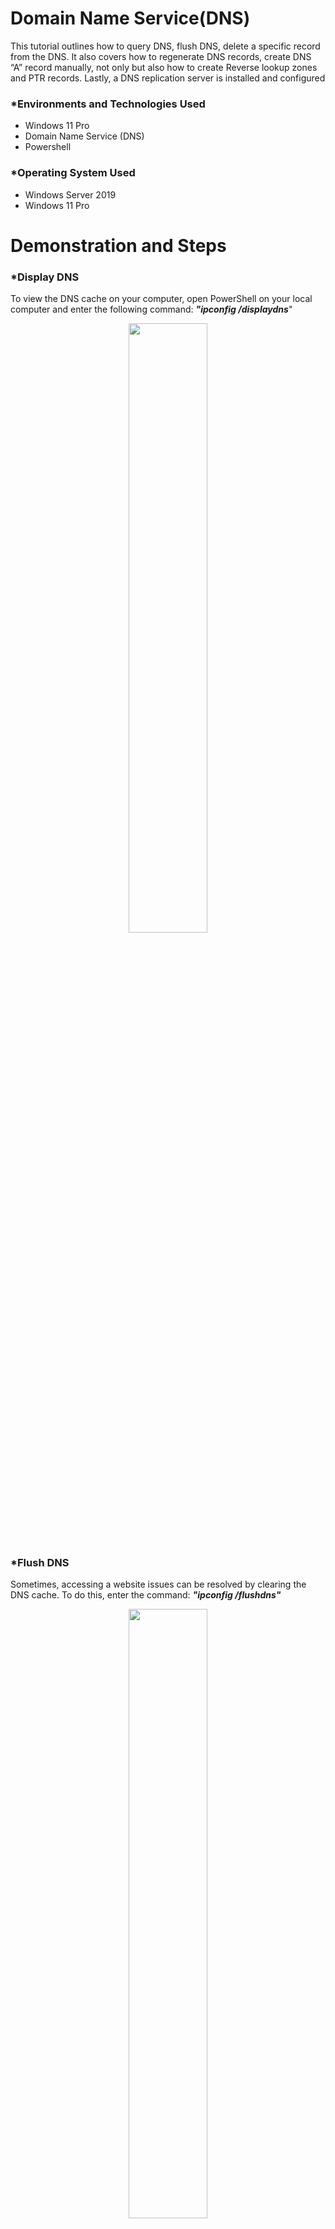 <h1>Domain Name Service(DNS)</h1>
<p1> This tutorial outlines how to query DNS, flush DNS, delete a specific record from the DNS. It also covers how to regenerate DNS records, create DNS “A” record manually, not only but also how to create Reverse lookup zones and PTR records. Lastly, a DNS replication server is installed and configured</p1>

<h3>*Environments and Technologies Used</h3>

- Windows 11 Pro
- Domain Name Service (DNS)
- Powershell

<h3>*Operating System Used</h3>

- Windows Server 2019
- Windows 11 Pro 

<h1>Demonstration and Steps</h1>

<h3>*Display DNS</h3>
<p>To view the DNS cache on your computer, open PowerShell on your local computer and enter the following command: <b><I>"ipconfig /displaydns</I></b>"</p>
<p align="center"><img src="https://i.imgur.com/uiBKyqh.png" height="50%" width="50%"/>

<h3>*Flush DNS</h3>
<p> Sometimes, accessing a website issues can be resolved by clearing the DNS cache. To do this, enter the command: <b><I>"ipconfig /flushdns"</I></b></p>
<p align="center"><img src="https://i.imgur.com/Jtg244p.png" height="50%" width="50%"/>

<h3>*How to clear a specific record from the cache using PowerShell</h3>
<p>1. Using command prompt <b><i>“Get-DnsServerResourceRecord -ZoneName “Adeniyi.com”</i></b> on the server to pull the resource records. </p>
<p align="center"><img src="https://i.imgur.com/nxvBOAB.png" height="50%" width="50%"/>

<p>2. For this purpose, I will be deleting the “Zino” record. Using the command prompt <b> <i>“Remove-DnsServerResourceRecord -ZoneName “adeniyi.com” -RRType “A” -Name “Zino” -RecordData “192.168.10.218”</i></b><p>
<p align="center"><img src="https://i.imgur.com/en9NinL.png" height="50%" width="50%"/>

<p>3. Using  <b><i>“Get-DnsServerResourceRecord -ZoneName “Adeniyi.com”</i></b> command to view the resource record again to confirm</p>
<p align="center"><img src="https://i.imgur.com/L1ZOOyL.png" height="50%" width="50%"/>
  
<p>4. In addition, I also used the <b><i>"Nslookup Zino"</i></b> Command to check the record we removed from the DNS server</p>
<p align="center"><img src="https://i.imgur.com/AwkaC6j.png" height="50%" width="50%"/>

<br>
<br>

<h1>DNS Records</h1>
<h3>*Re-generate DNS record</h3>

<p>1. On the Server open “DNS Manager”, delete Windows 10 Client machine DNS record </p>
<p align="center"><img src="https://i.imgur.com/vt1dmYb.png" height="50%" width="50%"/>
<p align="center"><img src="https://i.imgur.com/HSUNOh1.png" height="50%" width="50%"/>
<p align="center"><img src="https://i.imgur.com/odSkXmI.png" height="50%" width="50%"/>
<p align="center"><img src="https://i.imgur.com/qWd0lqQ.png" height="50%" width="50%"/>

<p>2. Return to the “Windows 10” machine On the command prompt, type <b><i>"ipconfig /registerdns"</i> </b></p>
<p align="center"><img src="https://i.imgur.com/NFieBcE.png" height="50%" width="50%"/>

<p>3. To confirm Windows 10 dns has been registered. go to the “SERVER” machine. On the “DNS Manager”, right click in the open white area and select “Refresh”. If the record does not show up, wait a few minutes and refresh again.</p>
<p align="center"><img src="https://i.imgur.com/4FsfXuZ.png" height="50%" width="50%"/>

<br>
<br>

<h3>*Create DNS “A” record manually </h3>

<p>1. On “DNS manager”, right click the white area and select “New Host (A or AAAA)”.Hostname: Printer1, IP: 192.168.10.210</p>
<p align="center"><img src="https://i.imgur.com/F93Bg6b.png" height="50%" width="50%"/>
<p align="center"><img src="https://i.imgur.com/GT8AXzc.png" height="50%" width="50%"/>
<p align="center"><img src="https://i.imgur.com/EA3jDYX.png" height="50%" width="50%"/>

<p>2. Open windows powershell on the client VM, ping the hostname Printer1 </p>
<p align="center"><img src="https://i.imgur.com/DderyNV.png" height="50%" width="50%"/>

<h4> Note: You can also use the nslookup tool to query DNS and obtain the mapping between a domain name and its IP address</h4>
<br>
<br>

<h3>*Reverse lookup zones and PTR records</h3>
<p>A reverse lookup zone is a DNS zone that resolves IP addresses to domain names, while PTR(Pointer) records within this zone are used to perform the reverse lookup by pointing an IP address to its associated domain name.</p>

<p>1. <b>To create a Reverse lookup zone</b>; While on the DNS manager page, expand your ADDS-Server, right click on Reverse lookup zones folder from the dropdown and click on new zone.</p>
<p align="center"><img src="https://i.imgur.com/uJielaP.png" height="50%" width="50%"/>

<p>2. The New Zone Wizard opens, click NEXT</p>
<p align="center"><img src="https://i.imgur.com/elausoD.png" height="50%" width="50%"/>

<p>3. You are asked select a Zone type, leave it on Primary zone and click NEXT</p>
<p align="center"><img src="https://i.imgur.com/cbRTi11.png" height="50%" width="50%"/>

<p>4. On the Active Directory Zone Replication Scope screen, select “To all DNS Servers running on domain controller in the domain:adeniyi.com”, then click NEXT</p>
<p align="center"><img src="https://i.imgur.com/OUj4m5o.png" height="50%" width="50%"/>

<p>5. On the Reverse lookup zone screen, select Ipv4 Reverse lookup zone , then click NEXT</p>
<p align="center"><img src="https://i.imgur.com/2MQRTiV.png" height="50%" width="50%"/>

<p>6. On the next page, you are prompted for the Network ID, input this and click NEXT</p>
<p align="center"><img src="https://i.imgur.com/gDOpIFO.png" height="50%" width="50%"/>

<p>7. On the Dynamic Update page, select “To allow only secure dynamic update(recommended for Active Directory)" and click NEXT</p>
<p align="center"><img src="https://i.imgur.com/u3qABLT.png" height="50%" width="50%"/>

<p>8. On the completing the new zone wizard page, review what you created , then click FINISH.</p>
<p align="center"><img src="https://i.imgur.com/pO4lkak.png" height="50%" width="50%"/>


<p>1. <b> To create a PTR Record</b>, while still on the DNS manager page, expand the reverse lookup zones folder, right-click, then select New pointer(PTR). Next input the IP address of the Host IP and the Host name, then click OK</p>
<p align="center"><img src="https://i.imgur.com/Re0KR6u.png" height="50%" width="50%"/>

<p>2. Back on the Reverse lookup zones folder, you can see the PTR record we just created.</p>
<p align="center"><img src="https://i.imgur.com/MREIYXx.png" height="50%" width="50%"/>

<p>3. Open windows powershell and use the nslookup command with the PTR record IP address to confirm.</p>
<p align="center"><img src="https://i.imgur.com/VmmygED.png" height="50%" width="50%"/>

<br>
<br>

<h1>DNS replication </h1>
<p>DNS replication is the process of copying DNS records from one DNS server to another to ensure consistency and availability of domain name information across multiple servers.</p>
<p>1. First we need to make sure the new server(proposed for DNS replication) is joined to the Domain Server which the DNS server is on. Then install DNS on the newly joined server. I installed DNS using Windows Powershell command; <b><i>“Install-WindowsFeature-Name DNS -IncludeManagementTools"</i></b> </p>
<p align="center"><img src="https://i.imgur.com/NDtzqtV.png" height="50%" width="50%"/>
<p align="center"><img src="https://i.imgur.com/QNfOBrg.png" height="50%" width="50%"/>

<p>2. To Confirm - Go to server manager dashboard, click on Tools and scroll to see that the DNS has been installed</p>
<p align="center"><img src="https://i.imgur.com/xHuhBYT.png" height="50%" width="50%"/>

<h3>*Configure DNS Replication (Secondary DNS)</h3>
<p>1. To configure DNS Replication(Secondary DNS), first we need to allow zone transfers from the main DNS server; From ADDS server manager-dashboard, go to DNS</p>
<p align="center"><img src="https://i.imgur.com/4Xyiky5.png" height="50%" width="50%"/>

<p>2. From the DNS manager, expand ADDS-Server, then under the Forward lookup zones folder, right click on the domain and click on properties.</p>
<p align="center"><img src="https://i.imgur.com/8Nq8VUP.png" height="50%" width="50%"/>

<p>3. From the properties’ page, click on zone transfers, select the “Allow zone transfers” checkbox, then click Apply and click OK</p>
<p align="center"><img src="https://i.imgur.com/MGc51qJ.png" height="50%" width="50%"/>

<P><b>Return to the new Server</b></P>
<br>
<p>1. On the “Server Manager – Dashboard”, navigate to “Tools > DNS”.</p>
<p align="center"><img src="https://i.imgur.com/CH40Dtj.png" height="50%" width="50%"/>

<p>2. Right click on the server and select New zone</p>
<p align="center"><img src="https://i.imgur.com/sdrMaQj.png" height="50%" width="50%"/>

<p>3. The New Zone Wizard opens, click NEXT</p>
<p align="center"><img src="https://i.imgur.com/qlr1Lhi.png" height="50%" width="50%"/>

<p>4. You are asked select a Zone type, select Secondary zone and click NEXT</p>
<p align="center"><img src="https://i.imgur.com/J4N0672.png" height="50%" width="50%"/>

<p>5. On the Forward or Reverse Lookup zones page, click on Forward lookup zone and click NEXT</p>
<p align="center"><img src="https://i.imgur.com/cbzf6UA.png" height="50%" width="50%"/>

<p>6. On the Zone name page, type in the domain name then click NEXT</p>
<p align="center"><img src="https://i.imgur.com/oMn67aj.png" height="50%" width="50%"/>

<p>7. On the Master DNS Servers’ page, in the space to add IP address, type in the ADDS Server’s IP address and hit ENTER</p>
<p align="center"><img src="https://i.imgur.com/4mMk3lb.png" height="50%" width="50%"/>

<p>8. On the Completing the New Zone Wizard page, review the information and click FINISH</p>
<p align="center"><img src="https://i.imgur.com/MSQ7O5m.png" height="50%" width="50%"/>

<p>9. Back on the member server’s DNS manager, you can refresh for the information on the primary zone to show up.</p>
<p align="center"><img src="https://i.imgur.com/lLWMiOF.png" height="50%" width="50%"/>

<br>
<br>
